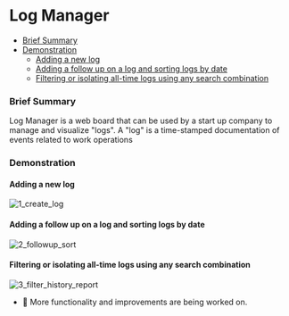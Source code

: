 # Log Manager
* [Brief Summary](#brief-summary)
* [Demonstration](#demonstration)
    * [Adding a new log](#adding-a-new-log)
    * [Adding a follow up on a log and sorting logs by date](#adding-a-follow-up-on-a-log-and-sorting-logs-by-date)
    * [Filtering or isolating all-time logs using any search combination](#filtering-or-isolating-all-time-logs-using-any-search-combination)
### Brief Summary
Log Manager is a web board that can be used by a start up company to manage and visualize "logs". A "log" is a time-stamped documentation of events related to work operations

### Demonstration
#### Adding a new log
![1_create_log](https://github.com/maksim-petrushin/Maintenance-Operations-Board/assets/136845116/c84d5cae-eed4-415f-acc1-1bc96233e0c3)

#### Adding a follow up on a log and sorting logs by date
![2_followup_sort](https://github.com/maksim-petrushin/Maintenance-Operations-Board/assets/136845116/0c4f4ee3-41bb-4250-9e4d-20979b148198)

#### Filtering or isolating all-time logs using any search combination
![3_filter_history_report](https://github.com/maksim-petrushin/Maintenance-Operations-Board/assets/136845116/cee719bd-5107-46a5-bff7-cc2fd2835d2f)

- 🔭 More functionality and improvements are being worked on. 




